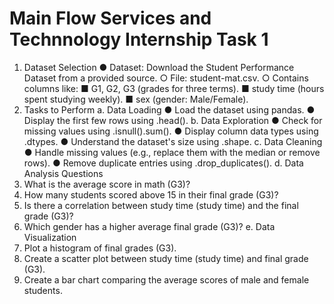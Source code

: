 # Main Flow Services and Technnology Internship Task 1
1. Dataset Selection
● Dataset: Download the Student Performance Dataset from a provided source.
○ File: student-mat.csv.
○ Contains columns like:
■ G1, G2, G3 (grades for three terms).
■ study time (hours spent studying weekly).
■ sex (gender: Male/Female).
2. Tasks to Perform
a. Data Loading
● Load the dataset using pandas.
● Display the first few rows using .head().
b. Data Exploration
● Check for missing values using .isnull().sum().
● Display column data types using .dtypes.
● Understand the dataset's size using .shape.
c. Data Cleaning
● Handle missing values (e.g., replace them with the median or remove rows).
● Remove duplicate entries using .drop_duplicates().
d. Data Analysis Questions
1. What is the average score in math (G3)?
2. How many students scored above 15 in their final grade (G3)?
3. Is there a correlation between study time (study time) and the final grade (G3)?
4. Which gender has a higher average final grade (G3)?
e. Data Visualization
1. Plot a histogram of final grades (G3).
2. Create a scatter plot between study time (study time) and final grade (G3).
3. Create a bar chart comparing the average scores of male and female students.
